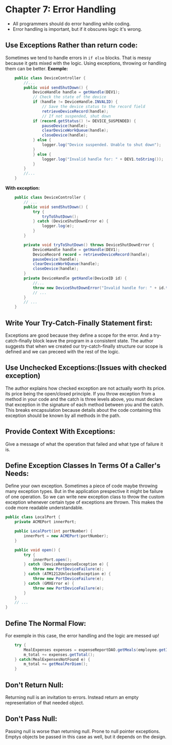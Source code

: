 # **Chapter 7: Error Handling**

- All programmers should do error handling while coding.
- Error handling is important, but if it obscures logic it's wrong.

## Use Exceptions Rather than return code:
Sometimes we tend to handle errors in ```if else``` blocks. That is messy because it gets mixed with the logic. Using exceptions, throwing or handling them can be better.
**Exemple:**
```java
    public class DeviceController {
        //...
        public void sendShutDown() {
            DeviceHandle handle = getHandle(DEV1);
            // Check the state of the device
            if (handle != DeviceHandle.INVALID) {
                // Save the device status to the record field
                retrieveDeviceRecord(handle);
                // If not suspended, shut down
            if (record.getStatus() != DEVICE_SUSPENDED) {
                pauseDevice(handle);
                clearDeviceWorkQueue(handle);
                closeDevice(handle);
            } else {
                logger.log("Device suspended. Unable to shut down");
            }
            } else {
                logger.log("Invalid handle for: " + DEV1.toString());
            }
        }
        //...
    }
```
**With exception:**
```java
    public class DeviceController {
        // ...
        public void sendShutDown() {
            try {
                tryToShutDown();
            } catch (DeviceShutDownError e) {
                logger.log(e);
            }
        }

        private void tryToShutDown() throws DeviceShutDownError {
            DeviceHandle handle = getHandle(DEV1);
            DeviceRecord record = retrieveDeviceRecord(handle);
            pauseDevice(handle);
            clearDeviceWorkQueue(handle);
            closeDevice(handle);
        }
        private DeviceHandle getHandle(DeviceID id) {
            //...
            throw new DeviceShutDownError("Invalid handle for: " + id.toString());
            // ...
        }
        // ...
    }
```

## Write Your Try-Catch-Finally Statement first:
Exceptions are good because they define a scope for the error. And a try-catch-finally block leave the program in a consistent state. The author suggests that when we created our try-catch-finally structure our scope is defined and we can preceed with the rest of the logic.

## Use Unchecked Exceptions:(Issues with checked exception)
The author explains how checked exception are not actually worth its price. its price being the open/closed principle. If you throw exception from a method in your code and the catch is three levels above, you must declare that exception in the signature of each method between you and the catch. This breaks encapsulation because details about the code containing this exception should be known by all methods in the path.

## Provide Context With Exceptions:
Give a message of what the operation that failed and what type of failure it is.

## Define Exception Classes In Terms Of a Caller's Needs:
Define your own exception. Sometimes a piece of code maybe throwing many exception types. But in the application prespective it might be failure of one operation. So we can write new exception class to throw the custom exception whenever certain type of exceptions are thrown. This makes the code more readable understandable.

```java
public class LocalPort {
    private ACMEPort innerPort;

    public LocalPort(int portNumber) {
        innerPort = new ACMEPort(portNumber);
    }

    public void open() {
        try {
            innerPort.open();
        } catch (DeviceResponseException e) {
            throw new PortDeviceFailure(e);
        } catch (ATM1212UnlockedException e) {
            throw new PortDeviceFailure(e);
        } catch (GMXError e) {
            throw new PortDeviceFailure(e);
        }
    }
    // ...
}
```

## Define The Normal Flow:
For exemple in this case, the error handling and the logic are messed up!
```java
    try {
        MealExpenses expenses = expenseReportDAO.getMeals(employee.getID());
        m_total += expenses.getTotal();
    } catch(MealExpensesNotFound e) {
        m_total += getMealPerDiem();
    }
```

## Don't Return Null:
Returning null is an invitation to errors. Instead return an empty representation of that needed object.

## Don't Pass Null:
Passing null is worse than returning null. Prone to null pointer exceptions. Emptys objects be passed in this case as well, but it depends on the design.
